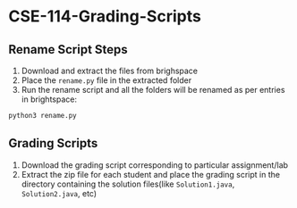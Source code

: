 # CSE-114-Grading-Scripts

## Rename Script Steps

1. Download and extract the files from brighspace
2. Place the `rename.py` file in the extracted folder
3. Run the rename script and all the folders will be renamed as per entries in brightspace:<br>
```sh
python3 rename.py
```

## Grading Scripts
1. Download the grading script corresponding to particular assignment/lab
2. Extract the zip file for each student and place the grading script in the directory containing the solution files(like `Solution1.java`, `Solution2.java`, etc)